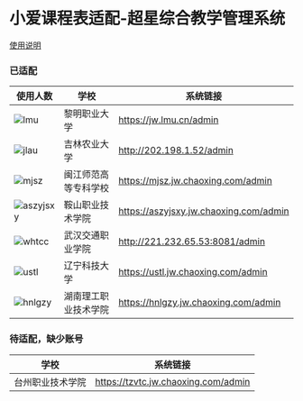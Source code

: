 # 小爱课程表适配-超星综合教学管理系统

[使用说明](usage.md)

### 已适配

| 使用人数 | 学校 | 系统链接 |
| ---- | ---- | ---- |
| ![lmu] | 黎明职业大学 | https://jw.lmu.cn/admin |
| ![jlau] | 吉林农业大学 | http://202.198.1.52/admin |
| ![mjsz] | 闽江师范高等专科学校 | https://mjsz.jw.chaoxing.com/admin |
| ![aszyjsxy] | 鞍山职业技术学院 | https://aszyjsxy.jw.chaoxing.com/admin |
| ![whtcc] | 武汉交通职业学院 | http://221.232.65.53:8081/admin |
| ![ustl] | 辽宁科技大学 | https://ustl.jw.chaoxing.com/admin |
| ![hnlgzy] | 湖南理工职业技术学院 | https://hnlgzy.jw.chaoxing.com/admin |

### 待适配，缺少账号

| 学校 | 系统链接 |
| ---- | ---- |
| 台州职业技术学院 | https://tzvtc.jw.chaoxing.com/admin |


[lmu]: https://img.shields.io/badge/dynamic/json?label=&style=flat-square&query=$.usedNum&url=https%3A%2F%2Fopen-schedule.ai.xiaomi.com%2Fapi%2Fcoder%3Ftb_id%3D37266
[jlau]: https://img.shields.io/badge/dynamic/json?label=&style=flat-square&query=$.usedNum&url=https%3A%2F%2Fopen-schedule.ai.xiaomi.com%2Fapi%2Fcoder%3Ftb_id%3D37267
[mjsz]: https://img.shields.io/badge/dynamic/json?label=&style=flat-square&query=$.usedNum&url=https%3A%2F%2Fopen-schedule.ai.xiaomi.com%2Fapi%2Fcoder%3Ftb_id%3D37264
[aszyjsxy]: https://img.shields.io/badge/dynamic/json?label=&style=flat-square&query=$.usedNum&url=https%3A%2F%2Fopen-schedule.ai.xiaomi.com%2Fapi%2Fcoder%3Ftb_id%3D37312
[whtcc]: https://img.shields.io/badge/dynamic/json?label=&style=flat-square&query=$.usedNum&url=https%3A%2F%2Fopen-schedule.ai.xiaomi.com%2Fapi%2Fcoder%3Ftb_id%3D37317
[ustl]: https://img.shields.io/badge/dynamic/json?label=&style=flat-square&query=$.usedNum&url=https%3A%2F%2Fopen-schedule.ai.xiaomi.com%2Fapi%2Fcoder%3Ftb_id%3D39947
[hnlgzy]: https://img.shields.io/badge/dynamic/json?label=&style=flat-square&query=$.usedNum&url=https%3A%2F%2Fopen-schedule.ai.xiaomi.com%2Fapi%2Fcoder%3Ftb_id%3D40007
